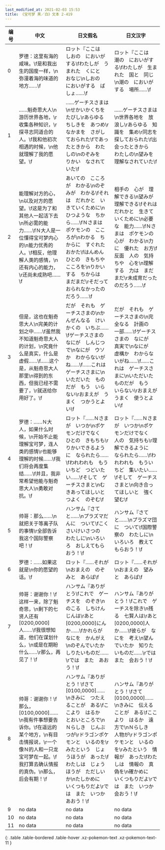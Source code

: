 ```yaml
---
last_modified_at: 2021-02-03 15:53
title: 《宝可梦 黑／白》文本 2-419
---
```

| 编号 | 中文 | 日文假名 | 日文汉字 |
| ---- | ---- | ---- | --- |
| 0 | 罗德：这里有海的咸味。\f是和我出生的国度一样，\n弥漫着海的味道的地方……\f | ロット『ここは　しおの　においがする\fわたしが　うまれた　くにと　おなじ\nしおの　においがする　ばしょ……\f | ロット『ここは　潮の　においがする\fわたしが　生まれた　国と　同じ\n潮の　においがする　場所……\f |
| 1 | ……魁奇思大人\n游历世界各地，\r收集各种知识，\r探寻志同道合的人。\f我和他初次相遇的时候，\n他就理解了我的愿望。\f | ……ゲーチスさまは\nせかいかくちを　たびし\rあらゆる　ちしきを　あつめ\rなかまを　さがしておられた\fであったときから　わたしの\nのぞみを　りかい　なされていた\f | ……ゲーチスさまは\n世界各地を　放浪し\rあらゆる　知識を　集め\r同志を　探しておられた\f出会ったときから　わたしの\n望みを　理解なされていた\f |
| 2 | 能理解对方的心，\n以及对方的愿望。\f这是为了和其他人一起活下去\n所必需的能力……\fＮ大人是一位懂得宝可梦内心的\n能力优秀的人。\f相反，他理解人类的感情，\n还有内心的能力，\r还尚未成熟吧……\f | あいての　こころが　わかる\nのぞみが　わかる\fそれは　だれかと　いきていくために\nひつような　ちから……\fＮさまは　ポケモンの　こころが\nわかる　ちからに　すぐれた　おかた\fはんめん　ひとの　きもちや　こころを\nりかいする　ちからは　まだまだ\rそだって　おられなかったのだろう……\f | 相手の　心が　理解できる\n望みが　理解できる\fそれは　だれかと　生きていくために\n必要な　能力……\fＮさまは　ポケモンの　心が　わかる\n力に　優れた　お方\f反面　人の　気持ちや　心を\n理解する　力は　まだまだ\r未成育だったのだろう……\f |
| 3 | 但是，这也在魁奇思大人\n完美的计划之中……\f虽然我不知道魁奇思大人的计划，\n究竟什么是真实，什么是虚假……\f……这个是，从魁奇思大人那里\n得到的东西，但我已经不需要了，\r就送给你用好了。\f | だが　それも　ゲーチスさまの\nかんぜんなる　けいかくの　いちぶ……\fゲーチスさまの　なにが　しんじつで\nなにが　ウソか　わからないがね……\f……これは　ゲーチスさまに\nいただいた　ものだが　もう　いらない\rおまえが　うまく　つかうとよい\f | だが　それも　ゲーチスさまの\n完全なる　計画の　一部……\fゲーチスさまの　なにが　真実で\nなにが　虚構か　わからないがね……\f……これは　ゲーチスさまに\nいただいた　ものだが　もう　いらない\rおまえが　うまく　使うとよい\f |
| 4 | 罗德：……Ｎ大人，如果什么时候，\n开始不止能理解宝可梦，连人类的感情\r也能够理解的时候……\f我们将会再度集结……\f并且，我非常希望他能与魁奇思大人\n勇敢对抗。\f | ロット『……Ｎさまが　いつか\nポケモンだけでなく　ひとの　きもちも\rりかいできるように　なられたら……\fわれわれも　もういちど　つどいたい……\fそして　ゲーチスさまと\nむきあってほしいと　つよく　のぞむ\f | ロット『……Ｎさまが　いつか\nポケモンだけでなく　人の　気持ちも\r理解できるように　なられたら……\fわれわれも　もういちど　集いたい……\fそして　ゲーチスさまと\n向き合ってほしいと　強く　望む\f |
| 5 | 帅哥：那么……\n就把关于等离子队的事情\r全部告诉我这个国际警察吧！\f | ハンサム『さてと……\nプラズマだんに　ついて\fこくさいけいさつの　わたしに\nいろいろ　おしえてもらおう！\f | ハンサム『さてと……\nプラズマ団に　ついて\f国際警察の　わたしに\nいろいろ　教えてもらおう！\f |
| 6 | 罗德：……如果这就是\n你的愿望的话。\f | ロット『……それが\nおまえの　のぞみと　あらば\f | ロット『……それが\nおまえの　望みと　あらば\f |
| 7 | 帅哥：谢谢你！\f这样一来，除了魁奇思，\n剩下的七贤人还有[0200,0000]人……\f我很想知道，他们在谋划什么，\n或是在期盼什么……\r那么，再见了！\f | ハンサム『ありがとう\fこれで　ゲーチスを　のぞき\nのこる　しちけんじんは\rあと　[0200,0000]にんか……\fかれらが　なにを　かんがえ\nのぞんでいたか　しりたいものだ……\rでは　また　あおう！\f | ハンサム『ありがとう！\fこれで　ゲーチスを除き\n残る　七賢人は\rあと　[0200,0000]人か……\f彼らが　なにを　考え\n望んでいたか　知りたいものだ……\rでは　また　会おう！\f |
| 8 | 帅哥：谢谢你！\f那么，[0100,0000]……\n我有件事想要告诉你。\f在遥远的某个地方，\n有目击情报说，\r一个像Ｎ的人和一只龙宝可梦在一起。\f我打算去确认情报的真伪。\n那么，后会有期！\f | ハンサム『ありがとう！\fさて　[0100,0000]……\nきみに　つたえることが　ある\fここより　はるか　とおいところで\nＮらしき　じんぶつが\rドラゴンポケモンと　いるのを\rみたという　じょうほうが　あった\fわたしは　じょうほうが　ただしいか\nたしかめに　いくつもりだよ\rでは　また　いつか　あおう！\f | ハンサム『ありがとう！\fさて　[0100,0000]……\nきみに　伝えることが　ある\fここより　はるか　遠方で\nＮらしき　人物が\rドラゴンポケモンと　いるのを\rみたという　情報が　あった\fわたしは　情報の　真偽を\n確かめに　いくつもりだよ\rでは　また　いつか　会おう！\f |
| 9 | no data | no data | no data |
| 10 | no data | no data | no data |
| 11 | no data | no data | no data |
{: .table .table-bordered .table-hover .xz-pokemon-text .xz-pokemon-text-11 }